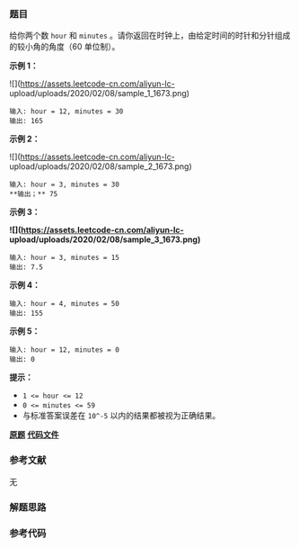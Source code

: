 ### 题目
给你两个数 `hour` 和 `minutes` 。请你返回在时钟上，由给定时间的时针和分针组成的较小角的角度（60 单位制）。



**示例 1：**

![](https://assets.leetcode-cn.com/aliyun-lc-
upload/uploads/2020/02/08/sample_1_1673.png)

    
    
    输入: hour = 12, minutes = 30
    输出: 165
    

**示例 2：**

![](https://assets.leetcode-cn.com/aliyun-lc-
upload/uploads/2020/02/08/sample_2_1673.png)

    
    
    输入: hour = 3, minutes = 30
    **输出；** 75
    

**示例 3：**

**![](https://assets.leetcode-cn.com/aliyun-lc-
upload/uploads/2020/02/08/sample_3_1673.png)**

    
    
    输入: hour = 3, minutes = 15
    输出: 7.5
    

**示例 4：**

    
    
    输入: hour = 4, minutes = 50
    输出: 155
    

**示例 5：**

    
    
    输入: hour = 12, minutes = 0
    输出: 0
    



**提示：**

  * `1 <= hour <= 12`
  * `0 <= minutes <= 59`
  * 与标准答案误差在 `10^-5` 以内的结果都被视为正确结果。

 **[原题](https://leetcode-cn.com/problems/angle-between-hands-of-a-clock/)**    **[代码文件]()**


### 参考文献
无

### 解题思路




### 参考代码

```go


```




